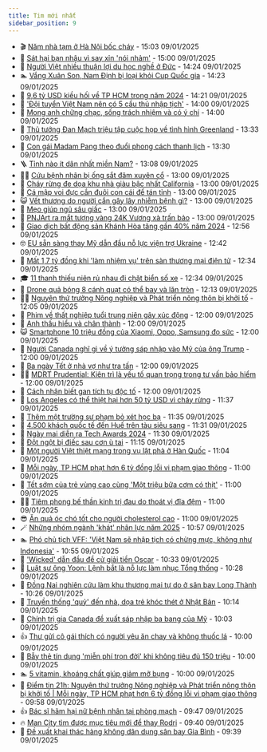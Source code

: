 ```yaml
---
title: Tim mới nhất
sidebar_position: 9
---
```


<!-- vnexpress-tin-moi-nhat:START -->
- 🎬 [Năm nhà tạm ở Hà Nội bốc cháy](https://vnexpress.net/nam-nha-tam-o-ha-noi-boc-chay-4837523.html) - 15:03 09/01/2025
- 🐎 [Sát hại bạn nhậu vì say xỉn &#39;nói nhảm&#39;](https://vnexpress.net/sat-hai-ban-nhau-vi-say-xin-noi-nham-4837519.html) - 15:00 09/01/2025
- 🦍 [Người Việt nhiều thuận lợi du học nghề ở Đức](https://vnexpress.net/nguoi-viet-nhieu-thuan-loi-du-hoc-nghe-o-duc-4837517.html) - 14:24 09/01/2025
- 🏊 [Vắng Xuân Son, Nam Định bị loại khỏi Cup Quốc gia](https://vnexpress.net/vang-xuan-son-nam-dinh-bi-loai-khoi-cup-quoc-gia-4837518.html) - 14:23 09/01/2025
- 🎊 [9,6 tỷ USD kiều hối về TP HCM trong năm 2024](https://vnexpress.net/9-6-ty-usd-kieu-hoi-ve-tp-hcm-trong-nam-2024-4837514.html) - 14:21 09/01/2025
- 🎃 [&#39;Đội tuyển Việt Nam nên có 5 cầu thủ nhập tịch&#39;](https://vnexpress.net/doi-tuyen-viet-nam-nen-co-5-cau-thu-nhap-tich-4837451.html) - 14:00 09/01/2025
- 🧰 [Mong anh chững chạc, sống trách nhiệm và có ý chí](https://vnexpress.net/mong-anh-chung-chac-song-trach-nhiem-va-co-y-chi-4837346.html) - 14:00 09/01/2025
- 🔭 [Thủ tướng Đan Mạch triệu tập cuộc họp về tình hình Greenland](https://vnexpress.net/thu-tuong-dan-mach-trieu-tap-cuoc-hop-ve-tinh-hinh-greenland-4837507.html) - 13:33 09/01/2025
- 🫶 [Con gái Madam Pang theo đuổi phong cách thanh lịch](https://vnexpress.net/con-gai-madam-pang-theo-duoi-phong-cach-thanh-lich-4837288.html) - 13:30 09/01/2025
- 🪜 [Tỉnh nào ít dân nhất miền Nam?](https://vnexpress.net/tinh-nao-it-dan-nhat-mien-nam-4837497.html) - 13:08 09/01/2025
- 👨‍🏫 [Cứu bệnh nhân bị ống sắt đâm xuyên cổ](https://vnexpress.net/cuu-benh-nhan-bi-ong-sat-dam-xuyen-co-4837503.html) - 13:00 09/01/2025
- 🎊 [Cháy rừng đe dọa khu nhà giàu bậc nhất California](https://vnexpress.net/chay-rung-de-doa-khu-nha-giau-bac-nhat-california-4837388.html) - 13:00 09/01/2025
- 🎊 [Cá mập voi đực cắn đuôi con cái để tán tỉnh](https://vnexpress.net/ca-map-voi-duc-can-duoi-con-cai-de-tan-tinh-4837276.html) - 13:00 09/01/2025
- 😺 [Vết thương do người cắn gây lây nhiễm bệnh gì?](https://vnexpress.net/vet-thuong-do-nguoi-can-gay-lay-nhiem-benh-gi-4837492.html) - 13:00 09/01/2025
- 🐘 [Mẹo giúp ngủ sâu giấc](https://vnexpress.net/meo-giup-ngu-sau-giac-4837418.html) - 13:00 09/01/2025
- 🌁 [PNJArt ra mắt tượng vàng 24K Vương xà trấn bảo](https://vnexpress.net/pnjart-ra-mat-tuong-vang-24k-vuong-xa-tran-bao-4837402.html) - 13:00 09/01/2025
- 🐲 [Giao dịch bất động sản Khánh Hòa tăng gần 40% năm 2024](https://vnexpress.net/giao-dich-bat-dong-san-khanh-hoa-tang-gan-40-nam-2024-4837491.html) - 12:56 09/01/2025
- 🤓 [EU sẵn sàng thay Mỹ dẫn đầu nỗ lực viện trợ Ukraine](https://vnexpress.net/eu-san-sang-thay-my-dan-dau-no-luc-vien-tro-ukraine-4837494.html) - 12:42 09/01/2025
- 💪 [Mất 1,7 tỷ đồng khi &#39;làm nhiệm vụ&#39; trên sàn thương mại điện tử](https://vnexpress.net/ong-lao-mat-1-7-ty-dong-khi-lam-nhiem-vu-tren-san-thuong-mai-dien-tu-4837499.html) - 12:34 09/01/2025
- 🎓 [11 thanh thiếu niên rủ nhau đi chặt biển số xe](https://vnexpress.net/11-thanh-thieu-nien-ru-nhau-di-chat-bien-so-xe-4837421.html) - 12:34 09/01/2025
- 🫣 [Drone quả bóng 8 cánh quạt có thể bay và lăn tròn](https://vnexpress.net/drone-qua-bong-8-canh-quat-co-the-bay-va-lan-tron-4837406.html) - 12:13 09/01/2025
- 🧑‍💻 [Nguyên thứ trưởng Nông nghiệp và Phát triển nông thôn bị khởi tố](https://vnexpress.net/nguyen-thu-truong-nong-nghiep-va-phat-trien-nong-thon-bi-khoi-to-4837502.html) - 12:05 09/01/2025
- 🐲 [Phim về thất nghiệp tuổi trung niên gây xúc động](https://vnexpress.net/phim-ve-that-nghiep-tuoi-trung-nien-gay-xuc-dong-4837403.html) - 12:00 09/01/2025
- 🌝 [Anh thấu hiểu và chân thành](https://vnexpress.net/anh-thau-hieu-va-chan-thanh-4837345.html) - 12:00 09/01/2025
- 😺 [Smartphone 10 triệu đồng của Xiaomi, Oppo, Samsung đọ sức](https://vnexpress.net/smartphone-10-trieu-dong-cua-xiaomi-oppo-samsung-do-suc-4837292.html) - 12:00 09/01/2025
- 🐎 [Người Canada nghĩ gì về ý tưởng sáp nhập vào Mỹ của ông Trump](https://vnexpress.net/nguoi-canada-nghi-gi-ve-y-tuong-sap-nhap-vao-my-cua-ong-trump-4837194.html) - 12:00 09/01/2025
- 🎡 [Ba ngày Tết ở nhà vợ như tra tấn](https://vnexpress.net/ba-ngay-tet-o-nha-vo-nhu-tra-tan-4837148.html) - 12:00 09/01/2025
- 👨‍🏫 [MDRT Prudential: Kiên trì là yếu tố quan trọng trong tư vấn bảo hiểm](https://vnexpress.net/mdrt-prudential-kien-tri-la-yeu-to-quan-trong-trong-tu-van-bao-hiem-4837371.html) - 12:00 09/01/2025
- 🦆 [Cách nhận biết gan tích tụ độc tố](https://vnexpress.net/cach-nhan-biet-gan-tich-tu-doc-to-4837272.html) - 12:00 09/01/2025
- 🚦 [Los Angeles có thể thiệt hại hơn 50 tỷ USD vì cháy rừng](https://vnexpress.net/los-angeles-co-the-thiet-hai-hon-50-ty-usd-vi-chay-rung-4837438.html) - 11:37 09/01/2025
- 💫 [Thêm một trường sư phạm bỏ xét học bạ](https://vnexpress.net/them-mot-truong-su-pham-bo-xet-hoc-ba-4836842.html) - 11:35 09/01/2025
- 🎉 [4.500 khách quốc tế đến Huế trên tàu siêu sang](https://vnexpress.net/4-500-khach-quoc-te-den-hue-tren-tau-sieu-sang-4837479.html) - 11:31 09/01/2025
- 🌋 [Ngày mai diễn ra Tech Awards 2024](https://vnexpress.net/ngay-mai-dien-ra-tech-awards-2024-4837306.html) - 11:30 09/01/2025
- 🤖 [Đột ngột bị điếc sau cơn ù tai](https://vnexpress.net/dot-ngot-bi-diec-sau-con-u-tai-4837235.html) - 11:15 09/01/2025
- 🦏 [Một người Việt thiệt mạng trong vụ lật phà ở Hàn Quốc](https://vnexpress.net/mot-nguoi-viet-thiet-mang-trong-vu-lat-pha-o-han-quoc-4837487.html) - 11:04 09/01/2025
- 🦩 [Mỗi ngày, TP HCM phạt hơn 6 tỷ đồng lỗi vi phạm giao thông](https://vnexpress.net/moi-ngay-tp-hcm-phat-hon-6-ty-dong-loi-vi-pham-giao-thong-4837486.html) - 11:00 09/01/2025
- 👺 [Tết sớm của trẻ vùng cao cùng &#39;Một triệu bữa cơm có thịt&#39;](https://vnexpress.net/tet-som-cua-tre-vung-cao-cung-mot-trieu-bua-com-co-thit-4837467.html) - 11:00 09/01/2025
- 🧑‍🏫 [Tiêm phong bế thần kinh trị đau do thoát vị đĩa đệm](https://vnexpress.net/tiem-phong-be-than-kinh-tri-dau-do-thoat-vi-dia-dem-4837362.html) - 11:00 09/01/2025
- 😎 [Ăn quả óc chó tốt cho người cholesterol cao](https://vnexpress.net/an-qua-oc-cho-tot-cho-nguoi-cholesterol-cao-4837197.html) - 11:00 09/01/2025
- 🪄 [Những nhóm ngành &#39;khát&#39; nhân lực năm 2025](https://vnexpress.net/nhung-nhom-nganh-khat-nhan-luc-nam-2025-4837455.html) - 10:57 09/01/2025
- 🏊 [Phó chủ tịch VFF: &#39;Việt Nam sẽ nhập tịch có chừng mực, không như Indonesia&#39;](https://vnexpress.net/pho-chu-tich-vff-viet-nam-se-nhap-tich-co-chung-muc-khong-nhu-indonesia-4837489.html) - 10:55 09/01/2025
- 💃 [&#39;Wicked&#39; dẫn đầu đề cử giải tiền Oscar](https://vnexpress.net/wicked-dan-dau-de-cu-giai-tien-oscar-4837239.html) - 10:33 09/01/2025
- 🦆 [Luật sư ông Yoon: Lệnh bắt là nỗ lực làm nhục Tổng thống](https://vnexpress.net/luat-su-ong-yoon-lenh-bat-la-no-luc-lam-nhuc-tong-thong-4837454.html) - 10:28 09/01/2025
- 🎊 [Đồng Nai nghiên cứu làm khu thương mại tự do ở sân bay Long Thành](https://vnexpress.net/dong-nai-nghien-cuu-lam-khu-thuong-mai-tu-do-o-san-bay-long-thanh-4837476.html) - 10:26 09/01/2025
- 👺 [Truyền thống &#39;quỷ&#39; đến nhà, dọa trẻ khóc thét ở Nhật Bản](https://vnexpress.net/truyen-thong-quy-den-nha-doa-tre-khoc-thet-o-nhat-ban-4837429.html) - 10:14 09/01/2025
- 🎡 [Chính trị gia Canada đề xuất sáp nhập ba bang của Mỹ](https://vnexpress.net/chinh-tri-gia-canada-de-xuat-sap-nhap-ba-bang-cua-my-4837410.html) - 10:03 09/01/2025
- 👍 [Thư gửi cô gái thích có người yêu ăn chay và không thuốc lá](https://vnexpress.net/thu-gui-co-gai-thich-co-nguoi-yeu-an-chay-va-khong-thuoc-la-4837347.html) - 10:00 09/01/2025
- 🐎 [Bẫy thẻ tín dụng &#39;miễn phí trọn đời&#39; khi không tiêu đủ 150 triệu](https://vnexpress.net/bay-the-tin-dung-mien-phi-tron-doi-khi-khong-tieu-du-150-trieu-4837253.html) - 10:00 09/01/2025
- 🏊 [5 vitamin, khoáng chất giúp giảm mỡ bụng](https://vnexpress.net/5-vitamin-khoang-chat-giup-giam-mo-bung-4837218.html) - 10:00 09/01/2025
- 🦩 [Điểm tin 21h: Nguyên thứ trưởng Nông nghiệp và Phát triển nông thôn bị khởi tố | Mỗi ngày, TP HCM phạt hơn 6 tỷ đồng lỗi vi phạm giao thông](https://vnexpress.net/diem-tin-21h-nguyen-thu-truong-nong-nghiep-va-phat-trien-nong-thon-bi-khoi-to-moi-ngay-tp-hcm-phat-hon-6-ty-dong-loi-vi-pham-giao-thong-4837483.html) - 09:58 09/01/2025
- 👍 [Bác sĩ hãm hại nữ bệnh nhân tại phòng mạch](https://vnexpress.net/bac-si-ham-hai-nu-benh-nhan-tai-phong-mach-4837443.html) - 09:47 09/01/2025
- 🔥 [Man City tìm được mục tiêu mới để thay Rodri](https://vnexpress.net/man-city-tim-duoc-muc-tieu-moi-de-thay-rodri-4837436.html) - 09:40 09/01/2025
- 💄 [Đề xuất khai thác hàng không dân dụng sân bay Gia Bình](https://vnexpress.net/de-xuat-khai-thac-hang-khong-dan-dung-san-bay-gia-binh-4837437.html) - 09:39 09/01/2025<!-- vnexpress-tin-moi-nhat:END -->
